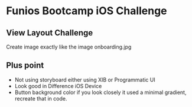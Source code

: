 # Funios Bootcamp iOS Challenge
## View Layout Challenge

Create image exactly like the image onboarding.jpg

## Plus point

- Not using storyboard either using XIB or Programmatic UI
- Look good in Difference iOS Device
- Button background color if you look closely it used a minimal gradient, recreate that in code.
